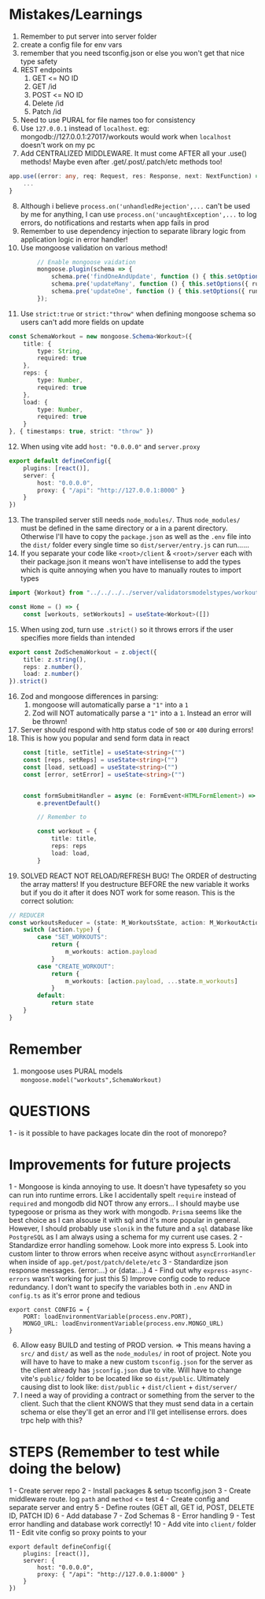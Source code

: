 # Mistakes/Learnings
1) Remember to put server into server folder
2) create a config file for env vars
3) remember that you need tsconfig.json or else you won't get that nice type safety
4) REST endpoints
	1) GET	<= NO ID
	2) GET /id
	3) POST					<= NO ID
	4) Delete /id
	5) Patch /id
5) Need to use PURAL for file names too for consistency
6) Use `127.0.0.1` instead of `localhost`. eg: mongodb://127.0.0.1:27017/workouts would work when `localhost` doesn't work on my pc
7) Add CENTRALIZED MIDDLEWARE. It must come AFTER all your .use() methods! Maybe even after .get/.post/.patch/etc methods too!
```ts
app.use((error: any, req: Request, res: Response, next: NextFunction) => {
	...
}
```
8) Although i believe `process.on('unhandledRejection',...` can't be used by me for anything, I can use `process.on('uncaughtException',...` to log errors, do notifications and restarts when app fails in prod
9) Remember to use dependency injection to separate library logic from application logic in error handler!
10) Use mongoose validation on various method!
```ts
		// Enable mongoose vaidation
		mongoose.plugin(schema => {
			schema.pre('findOneAndUpdate', function () { this.setOptions({ runValidators: true }) });
			schema.pre('updateMany', function () { this.setOptions({ runValidators: true }) });
			schema.pre('updateOne', function () { this.setOptions({ runValidators: true }) });
		});
```
11) Use `strict:true` or `strict:"throw"` when defining mongoose schema so users can't add more fields on update
```ts
const SchemaWorkout = new mongoose.Schema<Workout>({
	title: {
		type: String,
		required: true
	},
	reps: {
		type: Number,
		required: true
	},
	load: {
		type: Number,
		required: true
	}
}, { timestamps: true, strict: "throw" })
```
12) When using vite add `host: "0.0.0.0"` and `server.proxy`
```ts
export default defineConfig({
	plugins: [react()],
	server: {
		host: "0.0.0.0",
		proxy: { "/api": "http://127.0.0.1:8000" }
	}
})
```
13) The transpiled server still needs `node_modules/`. Thus `node_modules/` must be defined in the same directory or a in a parent directory. Otherwise I'll have to copy the `package.json` as well as the `.env` file into the `dist/` folder every single time so `dist/server/entry.js` can run......
14) If you separate your code like `<root>/client` & `<root>/server` each with their package.json it means won't have intellisense to add the types which is quite annoying when you have to manually routes to import types
```ts
import {Workout} from "../../../../server/validatorsmodelstypes/workouts"

const Home = () => {
	const [workouts, setWorkouts] = useState<Workout>([])
```
15) When using zod, turn use `.strict()` so it throws errors if the user specifies more fields than intended
```ts
export const ZodSchemaWorkout = z.object({
	title: z.string(),
	reps: z.number(),
	load: z.number()
}).strict()
```
16) Zod and mongoose differences in parsing:
	1) mongoose will automatically parse a `"1"` into a `1`
	2) Zod will NOT automatically parse a `"1"` into a `1`. Instead an error will be thrown!
17) Server should respond with http status code of `500` or `400` during errors!
18) This is how you popular and send form data in react
```ts
	const [title, setTitle] = useState<string>("")
	const [reps, setReps] = useState<string>("")
	const [load, setLoad] = useState<string>("")
	const [error, setError] = useState<string>("")


	const formSubmitHandler = async (e: FormEvent<HTMLFormElement>) => {
		e.preventDefault()

		// Remember to 

		const workout = {
			title: title,
			reps: reps
			load: load,
		}
```
19) SOLVED REACT NOT RELOAD/REFRESH BUG! The ORDER of destructing the array matters! If you destructure BEFORE the new variable it works but if you do it after it does NOT work for some reason. This is the correct solution:
```ts
// REDUCER
const workoutsReducer = (state: M_WorkoutsState, action: M_WorkoutActions) => {
	switch (action.type) {
		case "SET_WORKOUTS":
			return {
				m_workouts: action.payload
			}
		case "CREATE_WORKOUT":
			return {
				m_workouts: [action.payload, ...state.m_workouts]
			}
		default:
			return state
	}
}
```

# Remember
1) mongoose uses PURAL models `mongoose.model("workouts",SchemaWorkout)`

# QUESTIONS
1 - is it possible to have packages locate din the root of monorepo?

# Improvements for future projects
1 - Mongoose is kinda annoying to use. It doesn't have typesafety so you can run into runtime errors. Like I accidentally spelt `require` instead of `required` and mongodb did NOT throw any errors... I should maybe use typegoose or prisma as they work with mongodb. `Prisma` seems like the best choice as I can alsouse it with sql and it's more popular in general.
However, I should probably use `slonik` in the future and a `sql` database like `PostgreSQL` as I am always using a schema for my current use cases. 
2 - Standardize error handling somehow. Look more into express 5. Look into custom linter to throw errors when receive async without `asyncErrorHandler` when inside of `app.get/post/patch/delete/etc`
3 - Standardize json response messages. {error:...} or {data:...}
4 - Find out why `express-async-errors` wasn't working for just this 
5) Improve config code to reduce redundancy. I don't want to specify the variables both in `.env` AND in `config.ts` as it's error prone and tedious
```
export const CONFIG = {
	PORT: loadEnvironmentVariable(process.env.PORT),
	MONGO_URL: loadEnvironmentVariable(process.env.MONGO_URL)
}
```
6) Allow easy BUILD and testing of PROD version. => This means having a `src/` and `dist/` as well as the `node_modules/` in root of project. Note you will have to have to make a new custom `tsconfig.json` for the server as the client already has `jsconfig.json` due to vite. Will have to change vite's `public/` folder to be located like so `dist/public`. Ultimately causing dist to look like: `dist/public` + `dist/client` + `dist/server/`
7) I need a way of providing a contract or something from the server to the client. Such that the client KNOWS that they must send data in a certain schema or else they'll get an error and I'll get intellisense errors. does trpc help with this?

# STEPS (Remember to test while doing the below)
1 - Create server repo
2 - Install packages & setup tsconfig.json
3 - Create middleware route. log `path` and `method` <= test
4 - Create config and separate server and entry
5 - Define routes (GET all, GET id, POST, DELETE ID, PATCH ID)
6 - Add database
7 - Zod Schemas
8 - Error handling
9 - Test error handling and database work correctly!
10 - Add vite into `client/` folder
11 - Edit vite config so proxy points to your 
```
export default defineConfig({
	plugins: [react()],
	server: {
		host: "0.0.0.0",
		proxy: { "/api": "http://127.0.0.1:8000" }
	}
})
```